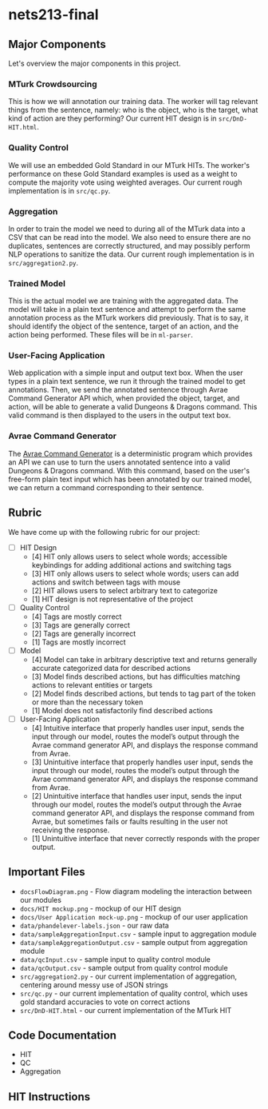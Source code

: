 # nets213-final

## Major Components

Let's overview the major components in this project.

### MTurk Crowdsourcing

This is how we will annotation our training data. The worker will tag relevant
things from the sentence, namely: who is the object, who is the target, what
kind of action are they performing? Our current HIT design is in
`src/DnD-HIT.html`.

### Quality Control

We will use an embedded Gold Standard in our MTurk HITs. The worker's
performance on these Gold Standard examples is used as a weight to compute the
majority vote using weighted averages. Our current rough implementation is in
`src/qc.py`.

### Aggregation

In order to train the model we need to during all of the MTurk data into a CSV
that can be read into the model. We also need to ensure there are no duplicates,
sentences are correctly structured, and may possibly perform NLP operations to
sanitize the data. Our current rough implementation is in `src/aggregation2.py`.

### Trained Model

This is the actual model we are training with the aggregated data. The model
will take in a plain text sentence and attempt to perform the same annotation
process as the MTurk workers did previously. That is to say, it should identify
the object of the sentence, target of an action, and the action being performed.
These files will be in `ml-parser`.

### User-Facing Application

Web application with a simple input and output text box. When the user types in
a plain text sentence, we run it through the trained model to get annotations.
Then, we send the annotated sentence through Avrae Command Generator API which,
when provided the object, target, and action, will be able to generate a valid
Dungeons & Dragons command. This valid command is then displayed to the users in
the output text box.

### Avrae Command Generator

The [Avrae Command Generator](https://avrae.io/) is a deterministic program
which provides an API we can use to turn the users annotated sentence into a
valid Dungeons & Dragons command. With this command, based on the user's
free-form plain text input which has been annotated by our trained model, we can
return a command corresponding to their sentence.

## Rubric

We have come up with the following rubric for our project:

- [ ] HIT Design
  - [4] HIT only allows users to select whole words; accessible keybindings for
    adding additional actions and switching tags
  - [3] HIT only allows users to select whole words; users can add actions and
    switch between tags with mouse
  - [2] HIT allows users to select arbitrary text to categorize
  - [1] HIT design is not representative of the project
- [ ] Quality Control
  - [4] Tags are mostly correct
  - [3] Tags are generally correct
  - [2] Tags are generally incorrect
  - [1] Tags are mostly incorrect
- [ ] Model
  - [4] Model can take in arbitrary descriptive text and returns generally
    accurate categorized data for described actions
  - [3] Model finds described actions, but has difficulties matching actions to
    relevant entities or targets
  - [2] Model finds described actions, but tends to tag part of the token or
    more than the necessary token
  - [1] Model does not satisfactorily find described actions
- [ ] User-Facing Application
  - [4] Intuitive interface that properly handles user input, sends the input
    through our model, routes the model’s output through the Avrae command
    generator API, and displays the response command from Avrae.
  - [3] Unintuitive interface that properly handles user input, sends the input
    through our model, routes the model’s output through the Avrae command
    generator API, and displays the response command from Avrae.
  - [2] Unintuitive interface that handles user input, sends the input through
    our model, routes the model’s output through the Avrae command generator
    API, and displays the response command from Avrae, but sometimes fails or
    faults resulting in the user not receiving the response.
  - [1] Unintuitive interface that never correctly responds with the proper
    output.

## Important Files

- `docsFlowDiagram.png` - Flow diagram modeling the interaction between our
  modules
- `docs/HIT mockup.png` - mockup of our HIT design
- `docs/User Application mock-up.png` - mockup of our user application
- `data/phandelever-labels.json` - our raw data
- `data/sampleAggregationInput.csv` - sample input to aggregation module
- `data/sampleAggregationOutput.csv` - sample output from aggregation module
- `data/qcInput.csv` - sample input to quality control module
- `data/qcOutput.csv` - sample output from quality control module
- `src/aggregation2.py` - our current implementation of aggregation, centering
  around messy use of JSON strings
- `src/qc.py` - our current implementation of quality control, which uses gold
  standard accuracies to vote on correct actions
- `src/DnD-HIT.html` - our current implementation of the MTurk HIT

## Code Documentation

- HIT
- QC
- Aggregation

## HIT Instructions
